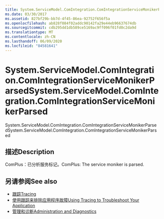 ```yaml
---
title: System.ServiceModel.ComIntegration.ComIntegrationServiceMonikerParsed
ms.date: 03/30/2017
ms.assetid: 827bf29b-bb7d-4f45-86ea-92752f656f5a
ms.openlocfilehash: ab828f084f02addc90142fa29e44eb96637674db
ms.sourcegitcommit: cdb295dd1db589ce5169ac9ff096f01fd0c2da9d
ms.translationtype: MT
ms.contentlocale: zh-CN
ms.lasthandoff: 06/09/2020
ms.locfileid: "84581641"
---
```

# <a name="systemservicemodelcomintegrationcomintegrationservicemonikerparsed"></a><span data-ttu-id="82f94-102">System.ServiceModel.ComIntegration.ComIntegrationServiceMonikerParsed</span><span class="sxs-lookup"><span data-stu-id="82f94-102">System.ServiceModel.ComIntegration.ComIntegrationServiceMonikerParsed</span></span>
<span data-ttu-id="82f94-103">System.ServiceModel.ComIntegration.ComIntegrationServiceMonikerParsed</span><span class="sxs-lookup"><span data-stu-id="82f94-103">System.ServiceModel.ComIntegration.ComIntegrationServiceMonikerParsed</span></span>  
  
## <a name="description"></a><span data-ttu-id="82f94-104">描述</span><span class="sxs-lookup"><span data-stu-id="82f94-104">Description</span></span>  
 <span data-ttu-id="82f94-105">ComPlus：已分析服务标记。</span><span class="sxs-lookup"><span data-stu-id="82f94-105">ComPlus: The service moniker is parsed.</span></span>  
  
## <a name="see-also"></a><span data-ttu-id="82f94-106">另请参阅</span><span class="sxs-lookup"><span data-stu-id="82f94-106">See also</span></span>

- [<span data-ttu-id="82f94-107">跟踪</span><span class="sxs-lookup"><span data-stu-id="82f94-107">Tracing</span></span>](index.md)
- [<span data-ttu-id="82f94-108">使用跟踪来排除应用程序故障</span><span class="sxs-lookup"><span data-stu-id="82f94-108">Using Tracing to Troubleshoot Your Application</span></span>](using-tracing-to-troubleshoot-your-application.md)
- [<span data-ttu-id="82f94-109">管理和诊断</span><span class="sxs-lookup"><span data-stu-id="82f94-109">Administration and Diagnostics</span></span>](../index.md)
